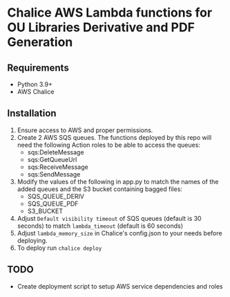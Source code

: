 Chalice AWS Lambda functions for OU Libraries Derivative and PDF Generation
===

## Requirements

* Python 3.9+
* AWS Chalice

## Installation

1. Ensure access to AWS and proper permissions.
1. Create 2 AWS SQS queues. The functions deployed by this repo will need the following Action roles to be able to access the queues:
    * sqs:DeleteMessage
    * sqs:GetQueueUrl
    * sqs:ReceiveMessage
    * sqs:SendMessage
1. Modify the values of the following in app.py to match the names of the added queues and the S3 bucket containing bagged files:
    * SQS_QUEUE_DERIV
    * SQS_QUEUE_PDF
    * S3_BUCKET
1. Adjust `Default visibility timeout` of SQS queues (default is 30 seconds) to match `lambda_timeout` (default is 60 seconds)
1. Adjust `lambda_memory_size` in Chalice's config.json to your needs before deploying.
1. To deploy run `chalice deploy`

## TODO
* Create deployment script to setup AWS service dependencies and roles